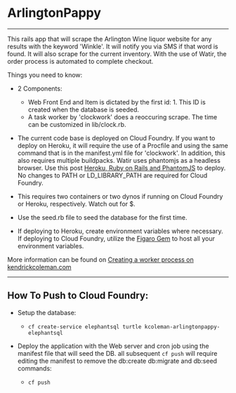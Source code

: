 # ArlingtonPappy
-------------

This rails app that will scrape the Arlington Wine liquor website for any results with the keyword 'Winkle'. It will notify you via SMS if that word is found. It will also scrape for the current inventory. With the use of Watir, the order process is automated to complete checkout.

Things you need to know:

* 2 Components:
  - Web Front End and Item is dictated by the first id: 1. This ID is created when the database is seeded.
  - A task worker by 'clockwork' does a reoccuring scrape. The time can be customized in lib/clock.rb.

* The current code base is deployed on Cloud Foundry. If you want to deploy on Heroku, it will require the use of a Procfile and using the same command that is in the manifest.yml file for 'clockwork'. In addition, this also requires multiple buildpacks. Watir uses phantomjs as a headless browser. Use this post [Heroku, Ruby on Rails and PhantomJS](https://github.com/edelpero/watir-examples/blob/master/watir_on_heroku.md) to deploy. No changes to PATH or LD_LIBRARY_PATH are required for Cloud Foundry.

* This requires two containers or two dynos if running on Cloud Foundry or Heroku, respectively. Watch out for $.

* Use the seed.rb file to seed the database for the first time.

* If deploying to Heroku, create environment variables where necessary. If deploying to Cloud Foundry, utilize the [Figaro Gem](https://github.com/laserlemon/figaro) to host all your environment variables.

More information can be found on [Creating a worker process on kendrickcoleman.com](http://kendrickcoleman.com/index.php/Tech-Blog/creating-a-worker-process-on-cloud-foundry-with-clockwork.html)

------------
## How To Push to Cloud Foundry:
	
* Setup the database:
  - `cf create-service elephantsql turtle kcoleman-arlingtonpappy-elephantsql`

* Deploy the application with the Web server and cron job using the manifest file that will seed the DB. all subsequent `cf push` will require editing the manifest to remove the db:create db:migrate and db:seed commands:
  - `cf push`